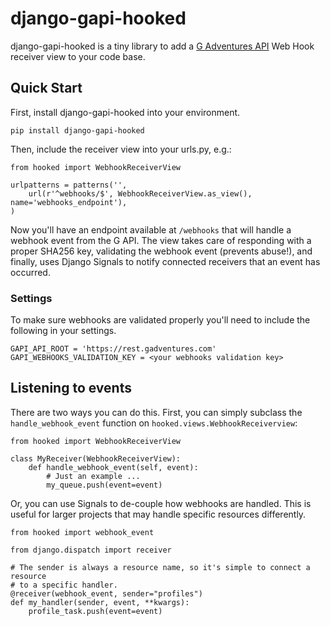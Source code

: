 # django-gapi-hooked

django-gapi-hooked is a tiny library to add a [G Adventures API](https://developers.gadventures.com/) Web Hook receiver view to your code base.

## Quick Start

First, install django-gapi-hooked into your environment.

    pip install django-gapi-hooked

Then, include the receiver view into your urls.py, e.g.:

    from hooked import WebhookReceiverView

    urlpatterns = patterns('',
        url(r'^webhooks/$', WebhookReceiverView.as_view(), name='webhooks_endpoint'),
    )

Now you'll have an endpoint available at `/webhooks` that will handle a webhook
event from the G API. The view takes care of responding with a proper SHA256
key, validating the webhook event (prevents abuse!), and finally, uses Django
Signals to notify connected receivers that an event has occurred.

### Settings

To make sure webhooks are validated properly you'll need to include the following in your settings.

    GAPI_API_ROOT = 'https://rest.gadventures.com'
    GAPI_WEBHOOKS_VALIDATION_KEY = <your webhooks validation key>


## Listening to events

There are two ways you can do this. First, you can simply subclass the
`handle_webhook_event` function on `hooked.views.WebhookReceiverview`:

    from hooked import WebhookReceiverView

    class MyReceiver(WebhookReceiverView):
        def handle_webhook_event(self, event):
            # Just an example ...
            my_queue.push(event=event)


Or, you can use Signals to de-couple how webhooks are handled. This is useful
for larger projects that may handle specific resources differently. 


    from hooked import webhook_event

    from django.dispatch import receiver

    # The sender is always a resource name, so it's simple to connect a resource
    # to a specific handler.
    @receiver(webhook_event, sender="profiles")
    def my_handler(sender, event, **kwargs):
        profile_task.push(event=event)
